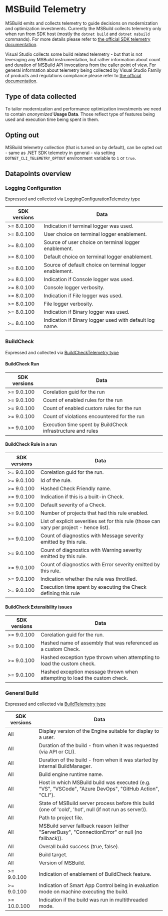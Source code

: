 # MSBuild Telemetry

MSBuild emits and collects telemetry to guide decisions on modernization and optimization investments. Currently the MSBuild collects telemetry only when run from SDK host (mostly the `dotnet build` and `dotnet msbuild` commands). For more details please refer to [the official SDK telemetry documentation](https://learn.microsoft.com/dotnet/core/tools/telemetry).

Visual Studio collects some build related telemetry - but that is not leveraging any MSBuild instrumentation, but rather information about count and duration of MSBuild API invocations from the caller point of view. For general information about telemetry being collected by Visual Studio Family of products and regulations compliance please refer to [the official documentation](https://learn.microsoft.com/compliance/regulatory/gdpr-dsr-visual-studio-family).

## Type of data collected

To tailor modernization and performance optimization investments we need to contain *anonymized* **Usage Data**. Those reflect type of features being used and execution time being spent in them.

## Opting out

MSBuild telemetry collection (that is turned on by default), can be opted out - same as .NET SDK telemetry in general - via setting `DOTNET_CLI_TELEMETRY_OPTOUT` environment variable to `1` or `true`.

## Datapoints overview

### Logging Configuration

Expressed and collected via [LoggingConfigurationTelemetry type](https://github.com/dotnet/msbuild/blob/94941d9cb26bb86045452b4a174a357b65a30c99/src/Framework/Telemetry/LoggingConfigurationTelemetry.cs)

| SDK versions | Data |
|--------------|------|
| >= 8.0.100   | Indication if terminal logger was used. |
| >= 8.0.100   | User choice on terminal logger enablement. |
| >= 8.0.100   | Source of user choice on terminal logger enablement. |
| >= 8.0.100   | Default choice on terminal logger enablement. |
| >= 8.0.100   | Source of default choice on terminal logger enablement. |
| >= 8.0.100   | Indication if Console logger was used. |
| >= 8.0.100   | Console logger verbosity. |
| >= 8.0.100   | Indication if File logger was used. |
| >= 8.0.100   | File logger verbosity. |
| >= 8.0.100   | Indication if Binary logger was used. |
| >= 8.0.100   | Indication if Binary logger used with default log name. |

### BuildCheck

Expressed and collected via [BuildCheckTelemetry type](https://github.com/dotnet/msbuild/blob/94941d9cb26bb86045452b4a174a357b65a30c99/src/Framework/Telemetry/BuildCheckTelemetry.cs)

#### BuildCheck Run

| SDK versions | Data |
|--------------|------|
| >= 9.0.100   | Corelation guid for the run |
| >= 9.0.100   | Count of enabled rules for the run |
| >= 9.0.100   | Count of enabled custom rules for the run |
| >= 9.0.100   | Count of violations encountered for the run |
| >= 9.0.100   | Execution time spent by BuildCheck infrastructure and rules |

#### BuildCheck Rule in a run

| SDK versions | Data |
|--------------|------|
| >= 9.0.100   | Corelation guid for the run. |
| >= 9.0.100   | Id of the rule. |
| >= 9.0.100   | Hashed Check Friendly name. |
| >= 9.0.100   | Indication if this is a built-in Check. |
| >= 9.0.100   | Default severity of a Check. |
| >= 9.0.100   | Number of projects that had this rule enabled. |
| >= 9.0.100   | List of explicit severities set for this rule (those can vary per project - hence list). |
| >= 9.0.100   | Count of diagnostics with Message severity emitted by this rule. |
| >= 9.0.100   | Count of diagnostics with Warning severity emitted by this rule. |
| >= 9.0.100   | Count of diagnostics with Error severity emitted by this rule. |
| >= 9.0.100   | Indication whether the rule was throttled. |
| >= 9.0.100   | Execution time spent by executing the Check defining this rule |

#### BuildCheck Extensibility issues

| SDK versions | Data |
|--------------|------|
| >= 9.0.100   | Corelation guid for the run. |
| >= 9.0.100   | Hashed name of assembly that was referenced as a custom Check. |
| >= 9.0.100   | Hashed exception type thrown when attempting to load the custom check. |
| >= 9.0.100   | Hashed exception message thrown when attempting to load the custom check. |

### General Build

Expressed and collected via [BuildTelemetry type](https://github.com/dotnet/msbuild/blob/94941d9cb26bb86045452b4a174a357b65a30c99/src/Framework/Telemetry/BuildTelemetry.cs)

| SDK versions | Data |
|--------------|------|
| All          | Display version of the Engine suitable for display to a user. |
| All          | Duration of the build - from when it was requested (via API or CLI). |
| All          | Duration of the build - from when it was started by internal BuildManager. |
| All          | Build engine runtime name. |
| All          | Host in which MSBuild build was executed (e.g. "VS", "VSCode", "Azure DevOps", "GitHub Action", "CLI"). |
| All          | State of MSBuild server process before this build (one of 'cold', 'hot', null (if not run as server)). |
| All          | Path to project file. |
| All          | MSBuild server fallback reason (either "ServerBusy", "ConnectionError" or null (no fallback)). |
| All          | Overall build success (true, false). |
| All          | Build target. |
| All          | Version of MSBuild. |
| >= 9.0.100   | Indication of enablement of BuildCheck feature. |
| >= 9.0.100   | Indication of Smart App Control being in evaluation mode on machine executing the build. |
| >= 10.0.100  | Indication if the build was run in multithreaded mode. |
